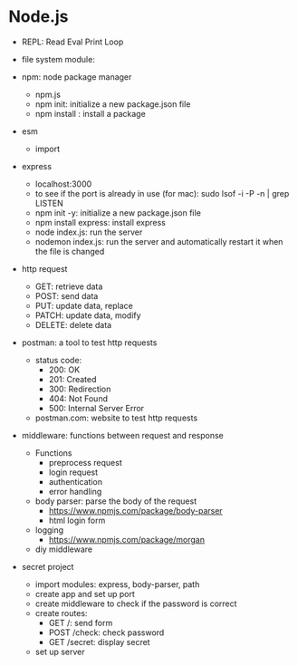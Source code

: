 # Node.js
- REPL: Read Eval Print Loop
- file system module:
- npm: node package manager
    - npm.js
    - npm init: initialize a new package.json file
    - npm install <package-name>: install a package
- esm
    - import
- express
    - localhost:3000
    - to see if the port is already in use (for mac): sudo lsof -i -P -n | grep LISTEN
    - npm init -y: initialize a new package.json file
    - npm install express: install express
    - node index.js: run the server
    - nodemon index.js: run the server and automatically restart it when the file is changed
- http request
    - GET: retrieve data
    - POST: send data
    - PUT: update data, replace
    - PATCH: update data, modify
    - DELETE: delete data
- postman: a tool to test http requests
    - status code:
        - 200: OK
        - 201: Created
        - 300: Redirection
        - 404: Not Found
        - 500: Internal Server Error
    - postman.com: website to test http requests

- middleware: functions between request and response
    - Functions
        - preprocess request
        - login request
        - authentication
        - error handling
    - body parser: parse the body of the request
        - https://www.npmjs.com/package/body-parser
        - html login form
    - logging
        - https://www.npmjs.com/package/morgan
    - diy middleware
- secret project
    - import modules: express, body-parser, path
    - create app and set up port
    - create middleware to check if the password is correct
    - create routes: 
        - GET /: send form
        - POST /check: check password
        - GET /secret: display secret
    - set up server

